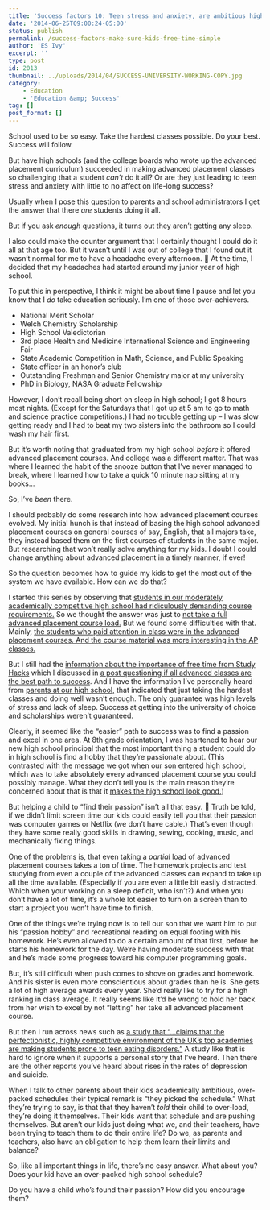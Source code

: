 ```yaml
---
title: 'Success factors 10: Teen stress and anxiety, are ambitious high school schedules leading to success?'
date: '2014-06-25T09:00:24-05:00'
status: publish
permalink: /success-factors-make-sure-kids-free-time-simple
author: 'ES Ivy'
excerpt: ''
type: post
id: 2013
thumbnail: ../uploads/2014/04/SUCCESS-UNIVERSITY-WORKING-COPY.jpg
category:
    - Education
    - 'Education &amp; Success'
tag: []
post_format: []
---
```

School used to be so easy. Take the hardest classes possible. Do your best. Success will follow.

But have high schools (and the college boards who wrote up the advanced placement curriculum) succeeded in making advanced placement classes so challenging that a student *can’t* do it all? Or are they just leading to teen stress and anxiety with little to no affect on life-long success?

Usually when I pose this question to parents and school administrators I get the answer that there *are* students doing it all.

But if you ask *enough* questions, it turns out they aren’t getting any sleep.

I also could make the counter argument that I certainly thought I could do it all at that age too. But it wasn’t until I was out of college that I found out it wasn’t normal for me to have a headache every afternoon. 🙂 At the time, I decided that my headaches had started around my junior year of high school.

To put this in perspective, I think it might be about time I pause and let you know that I *do* take education seriously. I’m one of those over-achievers.

- National Merit Scholar
- Welch Chemistry Scholarship
- High School Valedictorian
- 3rd place Health and Medicine International Science and Engineering Fair
- State Academic Competition in Math, Science, and Public Speaking
- State officer in an honor’s club
- Outstanding Freshman and Senior Chemistry major at my university
- PhD in Biology, NASA Graduate Fellowship

However, I don’t recall being short on sleep in high school; I got 8 hours most nights. (Except for the Saturdays that I got up at 5 am to go to math and science practice competitions.) I had no trouble getting up – I was slow getting ready and I had to beat my two sisters into the bathroom so I could wash my hair first.

But it’s worth noting that graduated from my high school *before* it offered advanced placement courses. And college was a different matter. That was where I learned the habit of the snooze button that I’ve never managed to break, where I learned how to take a quick 10 minute nap sitting at my books…

So, I’ve *been* there.

I should probably do some research into how advanced placement courses evolved. My initial hunch is that instead of basing the high school advanced placement courses on general courses of say, English, that all majors take, they instead based them on the first courses of students in the same major. But researching that won’t really solve anything for my kids. I doubt I could change anything about advanced placement in a timely manner, if ever!

So the question becomes how to guide my kids to get the most out of the system we have available. How can we do that?

I started this series by observing that [students in our moderately academically competitive high school had ridiculously demanding course requirements.](http://192.168.1.34:4945/?p=1903 "success factors: 1") So we thought the answer was just to [not take a full advanced placement course load.](http://192.168.1.34:4945/?p=1920 "success factors: 3") But we found some difficulties with that. Mainly, [the students who paid attention in class were in the advanced placement courses. And the course material was more interesting in the AP classes.](http://192.168.1.34:4945/?p=1925 "success factors: 4")

But I still had the [information about the importance of free time from Study Hacks](http://calnewport.com/blog/2010/02/18/want-to-get-into-harvard-spend-more-time-staring-at-the-clouds-rethinking-the-role-of-extracurricular-activities-in-college-admissions/) which I discussed in [a post questioning if all advanced classes are the best path to success](http://192.168.1.34:4945/?p=1919). And I have the information I’ve personally heard from [parents at our high school,](http://192.168.1.34:4945/?p=1933 "success factors: 7") that indicated that just taking the hardest classes and doing well wasn’t enough. The only guarantee was high levels of stress and lack of sleep. Success at getting into the university of choice and scholarships weren’t guaranteed.

Clearly, it seemed like the “easier” path to success was to find a passion and excel in one area. At 8th grade orientation, I was heartened to hear our new high school principal that the most important thing a student could do in high school is find a hobby that they’re passionate about. (This contrasted with the message we got when our son entered high school, which was to take absolutely every advanced placement course you could possibly manage. What they don’t tell you is the main reason they’re concerned about that is that it [makes the high school look good.](http://192.168.1.34:4945/?p=2071 "U.S. News High School Ratings"))

But helping a child to “find their passion” isn’t all that easy. 🙂 Truth be told, if we didn’t limit screen time our kids could easily tell you that their passion was computer games or Netflix (we don’t have cable.) That’s even though they have some really good skills in drawing, sewing, cooking, music, and mechanically fixing things.

One of the problems is, that even taking a *partial* load of advanced placement courses takes a ton of time. The homework projects and test studying from even a couple of the advanced classes can expand to take up all the time available. (Especially if you are even a little bit easily distracted. Which when your working on a sleep deficit, who isn’t?) And when you don’t have a lot of time, it’s a whole lot easier to turn on a screen than to start a project you won’t have time to finish.

One of the things we’re trying now is to tell our son that we want him to put his “passion hobby” and recreational reading on equal footing with his homework. He’s even allowed to do a certain amount of that first, before he starts his homework for the day. We’re having moderate success with that and he’s made some progress toward his computer programming goals.

But, it’s still difficult when push comes to shove on grades and homework. And his sister is even more conscientious about grades than he is. She gets a lot of high average awards every year. She’d really like to try for a high ranking in class average. It really seems like it’d be wrong to hold her back from her wish to excel by not “letting” her take all advanced placement course.

But then I run across news such as [a study that “…claims that the perfectionistic, highly competitive environment of the UK’s top academies are making students prone to teen eating disorders.”](http://www.thedailybeast.com/articles/2014/03/03/are-britain-s-private-schools-breeding-grounds-for-anorexia.html "Are Britain’s Private Schools Breeding Grounds For Anorexia?") A study like that is hard to ignore when it supports a personal story that I’ve heard. Then there are the other reports you’ve heard about rises in the rates of depression and suicide.[  ](http://www.thedailybeast.com/articles/2014/03/03/are-britain-s-private-schools-breeding-grounds-for-anorexia.html "Are Britain’s Private Schools Breeding Grounds For Anorexia?")

When I talk to other parents about their kids academically ambitious, over-packed schedules their typical remark is “they picked the schedule.” What they’re trying to say, is that that they haven’t *told* their child to over-load, they’re doing it themselves. Their kids want that schedule and are pushing themselves. But aren’t our kids just doing what we, and their teachers, have been trying to teach them to do their entire life? Do we, as parents and teachers, also have an obligation to help them learn their limits and balance?

So, like all important things in life, there’s no easy answer. What about you? Does your kid have an over-packed high school schedule?

Do you have a child who’s found their passion? How did you encourage them?